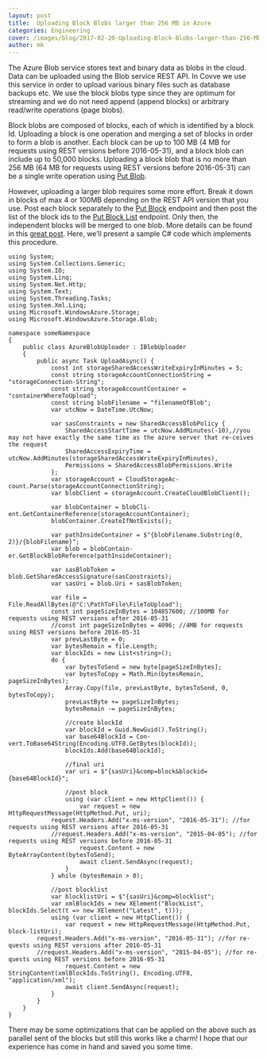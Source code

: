 ```yaml
---
layout: post
title:  Uploading Block Blobs larger than 256 MB in Azure
categories: Engineering
cover: /images/blog/2017-02-20-Uploading-Block-Blobs-larger-than-256-Mb-in-Azure/blob.png
author: mk
---
```

The Azure Blob service stores text and binary data as blobs in the cloud. Data can be uploaded using the Blob service REST API. In Covve we use this service in order to upload various binary files such as database backups etc. We use the block blobs type since they are optimum for streaming and we do not need append (append blocks) or arbitrary read/write operations (page blobs).
<!--more-->

Block blobs are composed of blocks, each of which is identified by a block Id. Uploading a block is one operation and merging a set of blocks in order to form a blob is another. Each block can be up to 100 MB (4 MB for requests using REST versions before 2016-05-31), and a block blob can include up to 50,000 blocks. Uploading a block blob that is no more than 256 MB (64 MB for requests using REST versions before 2016-05-31) can be a single write operation using [Put Blob][Put Blob].

However, uploading a larger blob requires some more effort. Break it down in blocks of max 4 or 100MB depending on the REST API version that you use. Post each block separately to the [Put Block][Put Block] endpoint  and then post the list of the block ids to the [Put Block List][Put Block List] endpoint. Only then, the independent blocks will be merged to one blob. More details can be found in this [great post][great post]. Here, we’ll present a sample C# code which implements this procedure.

~~~
using System;
using System.Collections.Generic;
using System.IO;
using System.Linq;
using System.Net.Http;
using System.Text;
using System.Threading.Tasks;
using System.Xml.Linq;
using Microsoft.WindowsAzure.Storage;
using Microsoft.WindowsAzure.Storage.Blob;

namespace someNamespace
{
    public class AzureBlobUploader : IBlobUploader
    {
        public async Task UploadAsync() {
            const int storageSharedAccessWriteExpiryInMinutes = 5;
            const string storageAccountConnectionString = "storageConnection-String";
            const string storageAccountContainer = "containerWhereToUpload";
            const string blobFilename = "filenameOfBlob";
            var utcNow = DateTime.UtcNow;

            var sasConstraints = new SharedAccessBlobPolicy {
                SharedAccessStartTime = utcNow.AddMinutes(-10),//you may not have exactly the same time as the azure server that re-ceives the request 
                SharedAccessExpiryTime = utcNow.AddMinutes(storageSharedAccessWriteExpiryInMinutes),
                Permissions = SharedAccessBlobPermissions.Write
            };
            var storageAccount = CloudStorageAc-count.Parse(storageAccountConnectionString);
            var blobClient = storageAccount.CreateCloudBlobClient();

            var blobContainer = blobCli-ent.GetContainerReference(storageAccountContainer);
            blobContainer.CreateIfNotExists();

            var pathInsideContainer = $"{blobFilename.Substring(0, 2)}/{blobFilename}";
            var blob = blobContain-er.GetBlockBlobReference(pathInsideContainer);

            var sasBlobToken = blob.GetSharedAccessSignature(sasConstraints);
            var sasUri = blob.Uri + sasBlobToken;

			var file = File.ReadAllBytes(@"C:\PathToFile\FileToUpload");
			const int pageSizeInBytes = 104857600; //100MB for requests using REST versions after 2016-05-31
			//const int pageSizeInBytes = 4096; //4MB for requests using REST versions before 2016-05-31
            var prevLastByte = 0;
            var bytesRemain = file.Length;
            var blockIds = new List<string>();
            do {
                var bytesToSend = new byte[pageSizeInBytes];
                var bytesToCopy = Math.Min(bytesRemain, pageSizeInBytes);
                Array.Copy(file, prevLastByte, bytesToSend, 0, bytesToCopy);
                prevLastByte += pageSizeInBytes;
                bytesRemain -= pageSizeInBytes;

                //create blockId
                var blockId = Guid.NewGuid().ToString();
                var base64BlockId = Con-vert.ToBase64String(Encoding.UTF8.GetBytes(blockId));
                blockIds.Add(base64BlockId);

                //final uri
                var uri = $"{sasUri}&comp=block&blockid={base64BlockId}";

                //post block
                using (var client = new HttpClient()) {
                    var request = new HttpRequestMessage(HttpMethod.Put, uri);
			request.Headers.Add("x-ms-version", "2016-05-31"); //for requests using REST versions after 2016-05-31
			//request.Headers.Add("x-ms-version", "2015-04-05"); //for requests using REST versions before 2016-05-31
                    request.Content = new ByteArrayContent(bytesToSend);
                    await client.SendAsync(request);
                }
            } while (bytesRemain > 0);

            //post blocklist
            var blocklistUri = $"{sasUri}&comp=blocklist";
            var xmlBlockIds = new XElement("BlockList", blockIds.Select(t => new XElement("Latest", t)));
            using (var client = new HttpClient()) {
                var request = new HttpRequestMessage(HttpMethod.Put, block-listUri);
		request.Headers.Add("x-ms-version", "2016-05-31"); //for re-quests using REST versions after 2016-05-31
		//request.Headers.Add("x-ms-version", "2015-04-05"); //for re-quests using REST versions before 2016-05-31
                request.Content = new StringContent(xmlBlockIds.ToString(), Encoding.UTF8, "application/xml");
                await client.SendAsync(request);
            }
        }
    }
}
~~~

There may be some optimizations that can be applied on the above such as parallel sent of the blocks but still this works like a charm! I hope that our experience has come in hand and saved you some time.

[Put Blob]: https://docs.microsoft.com/en-us/rest/api/storageservices/fileservices/put-blob
[Put Block]: https://docs.microsoft.com/en-us/rest/api/storageservices/fileservices/put-block
[Put Block List]: https://docs.microsoft.com/en-us/rest/api/storageservices/fileservices/put-block-list
[great post]: https://docs.microsoft.com/en-us/rest/api/storageservices/fileservices/Understanding-Block-Blobs--Append-Blobs--and-Page-Blobs?redirectedfrom=MSDN